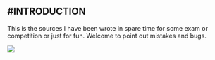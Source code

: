 #INTRODUCTION
---------------------------------------------------------

This is the sources I have been wrote in spare time for some exam or competition or just for fun. Welcome to point out mistakes and bugs.


![](https://i.imgur.com/sTQ0A9Z.png)